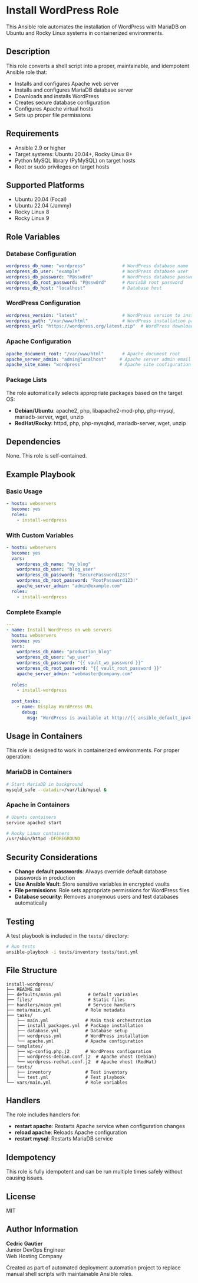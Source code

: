 # Install WordPress Role

This Ansible role automates the installation of WordPress with MariaDB on Ubuntu and Rocky Linux systems in containerized environments.

## Description

This role converts a shell script into a proper, maintainable, and idempotent Ansible role that:
- Installs and configures Apache web server
- Installs and configures MariaDB database server
- Downloads and installs WordPress
- Creates secure database configuration
- Configures Apache virtual hosts
- Sets up proper file permissions

## Requirements

- Ansible 2.9 or higher
- Target systems: Ubuntu 20.04+, Rocky Linux 8+
- Python MySQL library (PyMySQL) on target hosts
- Root or sudo privileges on target hosts

## Supported Platforms

- Ubuntu 20.04 (Focal)
- Ubuntu 22.04 (Jammy)
- Rocky Linux 8
- Rocky Linux 9

## Role Variables

### Database Configuration
```yaml
wordpress_db_name: "wordpress"              # WordPress database name
wordpress_db_user: "example"                # WordPress database user
wordpress_db_password: "P@ssw0rd"           # WordPress database password
wordpress_db_root_password: "P@ssw0rd"      # MariaDB root password
wordpress_db_host: "localhost"              # Database host
```

### WordPress Configuration
```yaml
wordpress_version: "latest"                 # WordPress version to install
wordpress_path: "/var/www/html"             # WordPress installation path
wordpress_url: "https://wordpress.org/latest.zip"  # WordPress download URL
```

### Apache Configuration
```yaml
apache_document_root: "/var/www/html"       # Apache document root
apache_server_admin: "admin@localhost"     # Apache server admin email
apache_site_name: "wordpress"              # Apache site configuration name
```

### Package Lists
The role automatically selects appropriate packages based on the target OS:
- **Debian/Ubuntu**: apache2, php, libapache2-mod-php, php-mysql, mariadb-server, wget, unzip
- **RedHat/Rocky**: httpd, php, php-mysqlnd, mariadb-server, wget, unzip

## Dependencies

None. This role is self-contained.

## Example Playbook

### Basic Usage
```yaml
- hosts: webservers
  become: yes
  roles:
    - install-wordpress
```

### With Custom Variables
```yaml
- hosts: webservers
  become: yes
  vars:
    wordpress_db_name: "my_blog"
    wordpress_db_user: "blog_user"
    wordpress_db_password: "SecurePassword123!"
    wordpress_db_root_password: "RootPassword123!"
    apache_server_admin: "admin@example.com"
  roles:
    - install-wordpress
```

### Complete Example
```yaml
---
- name: Install WordPress on web servers
  hosts: webservers
  become: yes
  vars:
    wordpress_db_name: "production_blog"
    wordpress_db_user: "wp_user"
    wordpress_db_password: "{{ vault_wp_password }}"
    wordpress_db_root_password: "{{ vault_root_password }}"
    apache_server_admin: "webmaster@company.com"
  
  roles:
    - install-wordpress
  
  post_tasks:
    - name: Display WordPress URL
      debug:
        msg: "WordPress is available at http://{{ ansible_default_ipv4.address }}"
```

## Usage in Containers

This role is designed to work in containerized environments. For proper operation:

### MariaDB in Containers
```bash
# Start MariaDB in background
mysqld_safe --datadir=/var/lib/mysql &
```

### Apache in Containers
```bash
# Ubuntu containers
service apache2 start

# Rocky Linux containers
/usr/sbin/httpd -DFOREGROUND
```

## Security Considerations

- **Change default passwords**: Always override default database passwords in production
- **Use Ansible Vault**: Store sensitive variables in encrypted vaults
- **File permissions**: Role sets appropriate permissions for WordPress files
- **Database security**: Removes anonymous users and test databases automatically

## Testing

A test playbook is included in the `tests/` directory:

```bash
# Run tests
ansible-playbook -i tests/inventory tests/test.yml
```

## File Structure

```
install-wordpress/
├── README.md
├── defaults/main.yml          # Default variables
├── files/                     # Static files
├── handlers/main.yml          # Service handlers
├── meta/main.yml             # Role metadata
├── tasks/
│   ├── main.yml              # Main task orchestration
│   ├── install_packages.yml  # Package installation
│   ├── database.yml          # Database setup
│   ├── wordpress.yml         # WordPress installation
│   └── apache.yml            # Apache configuration
├── templates/
│   ├── wp-config.php.j2      # WordPress configuration
│   ├── wordpress-debian.conf.j2  # Apache vhost (Debian)
│   └── wordpress-redhat.conf.j2  # Apache vhost (RedHat)
├── tests/
│   ├── inventory             # Test inventory
│   └── test.yml              # Test playbook
└── vars/main.yml             # Role variables
```

## Handlers

The role includes handlers for:
- **restart apache**: Restarts Apache service when configuration changes
- **reload apache**: Reloads Apache configuration
- **restart mysql**: Restarts MariaDB service

## Idempotency

This role is fully idempotent and can be run multiple times safely without causing issues.

## License

MIT

## Author Information

**Cedric Gautier**  
Junior DevOps Engineer  
Web Hosting Company

Created as part of automated deployment automation project to replace manual shell scripts with maintainable Ansible roles.
